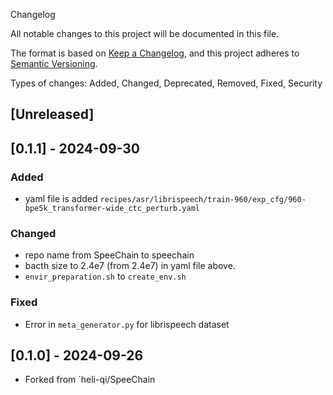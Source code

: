 Changelog

All notable changes to this project will be documented in this file.

The format is based on [Keep a Changelog](https://keepachangelog.com/en/1.1.0/),
and this project adheres to [Semantic Versioning](https://semver.org/spec/v2.0.0.html).

Types of changes: Added, Changed, Deprecated, Removed, Fixed, Security

## [Unreleased]
## [0.1.1] - 2024-09-30

### Added
- yaml file is added `recipes/asr/librispeech/train-960/exp_cfg/960-bpe5k_transformer-wide_ctc_perturb.yaml`

### Changed
- repo name from SpeeChain to speechain
- bacth size to 2.4e7 (from 2.4e7) in yaml file above.
- `envir_preparation.sh` to `create_env.sh`

### Fixed
- Error in `meta_generator.py` for librispeech dataset


## [0.1.0] - 2024-09-26 
- Forked from `heli-qi/SpeeChain
